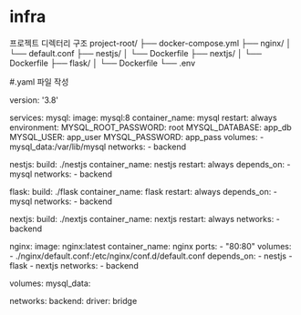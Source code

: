 # infra

프로젝트 디렉터리 구조 
project-root/
├── docker-compose.yml
├── nginx/
│   └── default.conf
├── nestjs/
│   └── Dockerfile
├── nextjs/
│   └── Dockerfile
├── flask/
│   └── Dockerfile
└── .env



#.yaml 파일 작성

version: '3.8'

services:
  mysql:
    image: mysql:8
    container_name: mysql
    restart: always
    environment:
      MYSQL_ROOT_PASSWORD: root
      MYSQL_DATABASE: app_db
      MYSQL_USER: app_user
      MYSQL_PASSWORD: app_pass
    volumes:
      - mysql_data:/var/lib/mysql
    networks:
      - backend

  nestjs:
    build: ./nestjs
    container_name: nestjs
    restart: always
    depends_on:
      - mysql
    networks:
      - backend

  flask:
    build: ./flask
    container_name: flask
    restart: always
    depends_on:
      - mysql
    networks:
      - backend

  nextjs:
    build: ./nextjs
    container_name: nextjs
    restart: always
    networks:
      - backend

  nginx:
    image: nginx:latest
    container_name: nginx
    ports:
      - "80:80"
    volumes:
      - ./nginx/default.conf:/etc/nginx/conf.d/default.conf
    depends_on:
      - nestjs
      - flask
      - nextjs
    networks:
      - backend

volumes:
  mysql_data:

networks:
  backend:
    driver: bridge
